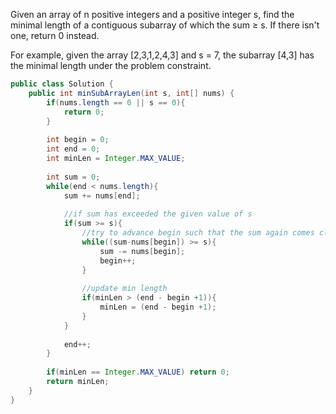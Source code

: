 Given an array of n positive integers and a positive integer s, find the minimal length of a contiguous subarray of which the sum ≥ s. If there isn't one, return 0 instead.

For example, given the array [2,3,1,2,4,3] and s = 7,
the subarray [4,3] has the minimal length under the problem constraint.

```java
public class Solution {
    public int minSubArrayLen(int s, int[] nums) {
        if(nums.length == 0 || s == 0){
            return 0;
        }
        
        int begin = 0;
        int end = 0;
        int minLen = Integer.MAX_VALUE;
        
        int sum = 0;
        while(end < nums.length){
            sum += nums[end];
            
            //if sum has exceeded the given value of s
            if(sum >= s){
                //try to advance begin such that the sum again comes close to s
                while((sum-nums[begin]) >= s){
                    sum -= nums[begin];
                    begin++;
                }
                
                //update min length
                if(minLen > (end - begin +1)){
                    minLen = (end - begin +1);
                }
            }
            
            end++;
        }
        
        if(minLen == Integer.MAX_VALUE) return 0;
        return minLen;
    }
}
```
